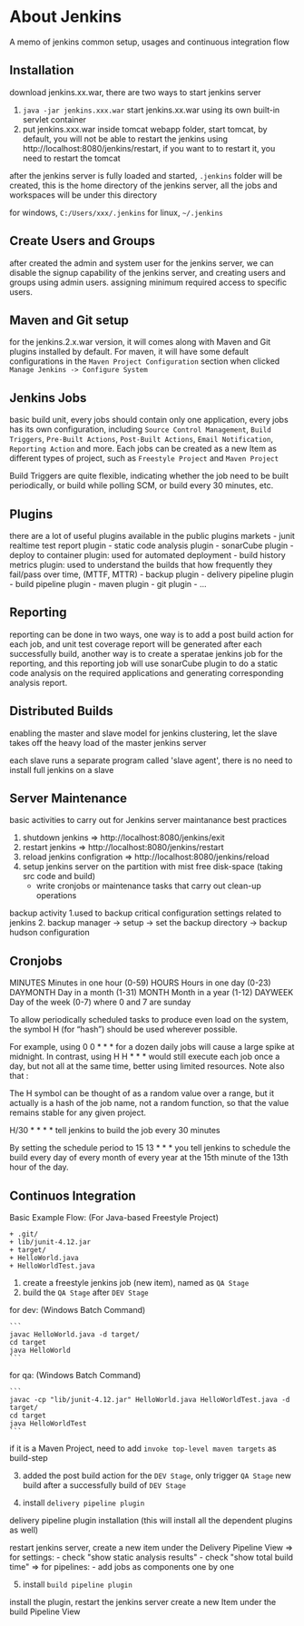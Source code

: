 About Jenkins
=============
A memo of jenkins common setup, usages and continuous integration flow

Installation
------------
download jenkins.xx.war, there are two ways to start jenkins server

1. `java -jar jenkins.xxx.war` start jenkins.xx.war using its own built-in servlet container
2. put jenkins.xxx.war inside tomcat webapp folder, start tomcat, by default, you will not be able to restart the jenkins using http://localhost:8080/jenkins/restart, if you want to to restart it, you need to restart the tomcat

after the jenkins server is fully loaded and started, `.jenkins` folder will be created, this is the home directory of the jenkins server, all the jobs and workspaces will be under this directory

for windows, `C:/Users/xxx/.jenkins`
for linux, `~/.jenkins`

Create Users and Groups
-----------------------
after created the admin and system user for the jenkins server, we can disable the signup capability of the jenkins server, and creating users and groups using admin users. assigning minimum required access to specific users.

Maven and Git setup
-------------------
for the jenkins.2.x.war version, it will comes along with Maven and Git plugins installed by default. For maven, it will have some default configurations in the `Maven Project Configuration` section when clicked 
`Manage Jenkins -> Configure System`

Jenkins Jobs
------------
basic build unit, every jobs should contain only one application, every jobs has its own configuration, including `Source Control Management`, `Build Triggers`, `Pre-Built Actions`, `Post-Built Actions`, `Email Notification`, `Reporting Action` and more. Each jobs can be created as a new Item as different types of project, such as `Freestyle Project` and `Maven Project`

Build Triggers are quite flexible, indicating whether the job need to be built periodically, or build while polling SCM, or build every 30 minutes, etc.

Plugins
-------
there are a lot of useful plugins available in the public plugins markets
    - junit realtime test report plugin
    - static code analysis plugin
    - sonarCube plugin
    - deploy to container plugin: used for automated deployment
    - build history metrics plugin: used to understand the builds that how frequently they fail/pass over time, (MTTF, MTTR)
    - backup plugin
    - delivery pipeline plugin
    - build pipeline plugin
    - maven plugin
    - git plugin
    - ...

Reporting
---------
reporting can be done in two ways, one way is to add a post build action for each job, and unit test coverage report will be generated after each successfully build, another way is to create a speratae jenkins job for the reporting, and this reporting job will use sonarCube plugin to do a static code analysis on the required applications and generating corresponding analysis report.

Distributed Builds
------------------
enabling the master and slave model for jenkins clustering, let the slave takes off the heavy load of the master jenkins server

each slave runs a separate program called 'slave agent', there is no need to install full jenkins on a slave

Server Maintenance
------------------
basic activities to carry out for Jenkins server maintanance best practices
1. shutdown jenkins => http://localhost:8080/jenkins/exit
2. restart jenkins => http://localhost:8080/jenkins/restart
3. reload jenkins configration => http://localhost:8080/jenkins/reload
4. setup jenkins server on the partition with mist free disk-space (taking src code and build)
   - write cronjobs or maintenance tasks that carry out clean-up operations

backup activity
1.used to backup critical configuration settings related to jenkins
2. backup manager -> setup -> set the backup directory -> backup hudson configuration

Cronjobs
--------
MINUTES Minutes in one hour (0-59)
HOURS Hours in one day (0-23)
DAYMONTH Day in a month (1-31)
MONTH Month in a year (1-12)
DAYWEEK Day of the week (0-7) where 0 and 7 are sunday

To allow periodically scheduled tasks to produce even load on the system, the symbol H (for “hash”) should be used wherever possible.

For example, using 0 0 * * * for a dozen daily jobs will cause a large spike at midnight. In contrast, using H H * * * would still execute each job once a day, but not all at the same time, better using limited resources.
Note also that :

The H symbol can be thought of as a random value over a range, but it actually is a hash of the job name, not a random function, so that the value remains stable for any given project.

H/30 * * * * tell jenkins to build the job every 30 minutes

By setting the schedule period to 15 13 * * * you tell jenkins to schedule the build every day of every month of every year at the 15th minute of the 13th hour of the day.

Continuos Integration
---------------------
Basic Example Flow: (For Java-based Freestyle Project)

    + .git/
    + lib/junit-4.12.jar
    + target/
    + HelloWorld.java
    + HelloWorldTest.java

1. create a freestyle jenkins job (new item), named as `QA Stage`
2. build the `QA Stage` after `DEV Stage`

for dev: (Windows Batch Command)

    ```
    javac HelloWorld.java -d target/
    cd target
    java HelloWorld
    ```
    

for qa: (Windows Batch Command)

    ```
    javac -cp "lib/junit-4.12.jar" HelloWorld.java HelloWorldTest.java -d target/
    cd target
    java HelloWorldTest
    ```

if it is a Maven Project, need to add `invoke top-level maven targets` as build-step

3. added the post build action for the `DEV Stage`, only trigger `QA Stage` new build after a successfully build of `DEV Stage`

4. install `delivery pipeline plugin`

delivery pipeline plugin installation (this will install all the dependent plugins as well)

restart jenkins server, create a new item under the Delivery Pipeline View
    => for settings:
    - check "show static analysis results"
    - check "show total build time"
    => for pipelines:
    - add jobs as components one by one

5. install `build pipeline plugin`

install the plugin, restart the jenkins server
create a new Item under the build Pipeline View